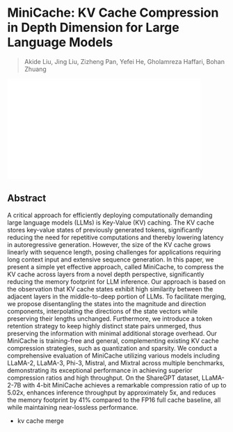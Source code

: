 # MiniCache: KV Cache Compression in Depth Dimension for Large Language Models

> Akide Liu, Jing Liu, Zizheng Pan, Yefei He, Gholamreza Haffari, Bohan Zhuang

![111](../../blank.jpg)

## Abstract

A critical approach for efficiently deploying computationally demanding large
language models (LLMs) is Key-Value (KV) caching. The KV cache stores key-value
states of previously generated tokens, significantly reducing the need for
repetitive computations and thereby lowering latency in autoregressive
generation. However, the size of the KV cache grows linearly with sequence
length, posing challenges for applications requiring long context input and
extensive sequence generation. In this paper, we present a simple yet effective
approach, called MiniCache, to compress the KV cache across layers from a novel
depth perspective, significantly reducing the memory footprint for LLM
inference. Our approach is based on the observation that KV cache states
exhibit high similarity between the adjacent layers in the middle-to-deep
portion of LLMs. To facilitate merging, we propose disentangling the states
into the magnitude and direction components, interpolating the directions of
the state vectors while preserving their lengths unchanged. Furthermore, we
introduce a token retention strategy to keep highly distinct state pairs
unmerged, thus preserving the information with minimal additional storage
overhead. Our MiniCache is training-free and general, complementing existing KV
cache compression strategies, such as quantization and sparsity. We conduct a
comprehensive evaluation of MiniCache utilizing various models including
LLaMA-2, LLaMA-3, Phi-3, Mistral, and Mixtral across multiple benchmarks,
demonstrating its exceptional performance in achieving superior compression
ratios and high throughput. On the ShareGPT dataset, LLaMA-2-7B with 4-bit
MiniCache achieves a remarkable compression ratio of up to 5.02x, enhances
inference throughput by approximately 5x, and reduces the memory footprint by
41% compared to the FP16 full cache baseline, all while maintaining
near-lossless performance.

- kv cache merge